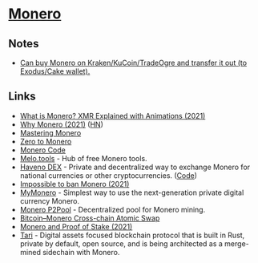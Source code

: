 # [Monero](https://www.getmonero.org/)

## Notes

- [Can buy Monero on Kraken/KuCoin/TradeOgre and transfer it out (to Exodus/Cake wallet).](https://www.reddit.com/r/CryptoCurrency/comments/qrwwpw/what_cryptocurrencies_have_you_personally_found/)

## Links

- [What is Monero? XMR Explained with Animations (2021)](https://www.youtube.com/watch?v=B7sLnmlZ-kU)
- [Why Monero (2021)](https://benkaiser.dev/why-monero/) ([HN](https://news.ycombinator.com/item?id=28517870))
- [Mastering Monero](https://masteringmonero.com/)
- [Zero to Monero](https://www.getmonero.org/library/Zero-to-Monero-2-0-0.pdf)
- [Monero Code](https://github.com/monero-project/monero)
- [Melo.tools](https://melo.tools/) - Hub of free Monero tools.
- [Haveno DEX](https://haveno.exchange/) - Private and decentralized way to exchange Monero for national currencies or other cryptocurrencies. ([Code](https://github.com/haveno-dex/haveno))
- [Impossible to ban Monero (2021)](https://www.reddit.com/r/Monero/comments/pctd1h/do_not_panic_sell/)
- [MyMonero](https://mymonero.com/) - Simplest way to use the next-generation private digital currency Monero.
- [Monero P2Pool](https://github.com/SChernykh/p2pool) - Decentralized pool for Monero mining.
- [Bitcoin–Monero Cross-chain Atomic Swap](https://github.com/comit-network/xmr-btc-swap)
- [Monero and Proof of Stake (2021)](https://www.reddit.com/r/Monero/comments/mwppuz/monero_and_proof_of_stake/)
- [Tari](https://www.tari.com/) - Digital assets focused blockchain protocol that is built in Rust, private by default, open source, and is being architected as a merge-mined sidechain with Monero.
